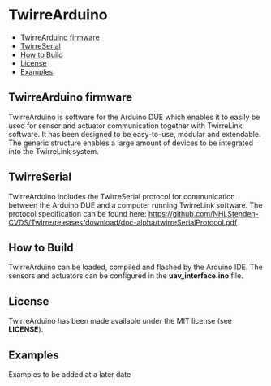 # TwirreArduino

* [TwirreArduino firmware](#twirrearduino-firmware)
* [TwirreSerial](#twirreserial)
* [How to Build](#how-to-build)
* [License](#license)
* [Examples](#examples)


## TwirreArduino firmware
TwirreArduino is software for the Arduino DUE which enables it to easily be used for sensor and actuator communication together with TwirreLink software. It has been designed to be easy-to-use, modular and extendable. The generic structure enables a large amount of devices to be integrated into the TwirreLink system.

## TwirreSerial
TwirreArduino includes the TwirreSerial protocol for communication between the Arduino DUE and a computer running TwirreLink software. The protocol specification can be found here: <https://github.com/NHLStenden-CVDS/Twirre/releases/download/doc-alpha/twirreSerialProtocol.pdf>

## How to Build
TwirreArduino can be loaded, compiled and flashed by the Arduino IDE. The sensors and actuators can be configured in the **uav_interface.ino** file. 

## License
TwirreArduino has been made available under the MIT license (see **LICENSE**).

## Examples
Examples to be added at a later date

